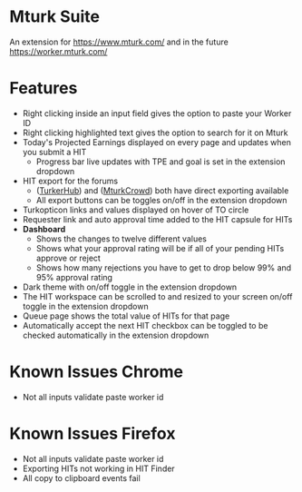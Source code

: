 # Mturk Suite
An extension for https://www.mturk.com/ and in the future https://worker.mturk.com/

# Features
- Right clicking inside an input field gives the option to paste your Worker ID
- Right clicking highlighted text gives the option to search for it on Mturk
- Today's Projected Earnings displayed on every page and updates when you submit a HIT
  - Progress bar live updates with TPE and goal is set in the extension dropdown
- HIT export for the forums
  - ([TurkerHub](https://turkerhub.com)) and ([MturkCrowd](http://www.mturkcrowd.com)) both have direct exporting available
  - All export buttons can be toggles on/off in the extension dropdown
- Turkopticon links and values displayed on hover of TO circle
- Requester link and auto approval time added to the HIT capsule for HITs
- **Dashboard**
  - Shows the changes to twelve different values
  - Shows what your approval rating will be if all of your pending HITs approve or reject
  - Shows how many rejections you have to get to drop below 99% and 95% approval rating
- Dark theme with on/off toggle in the extension dropdown
- The HIT workspace can be scrolled to and resized to your screen on/off toggle in the extension dropdown
- Queue page shows the total value of HITs for that page
- Automatically accept the next HIT checkbox can be toggled to be checked automatically in the extension dropdown

# Known Issues Chrome
- Not all inputs validate paste worker id

# Known Issues Firefox
- Not all inputs validate paste worker id
- Exporting HITs not working in HIT Finder
- All copy to clipboard events fail